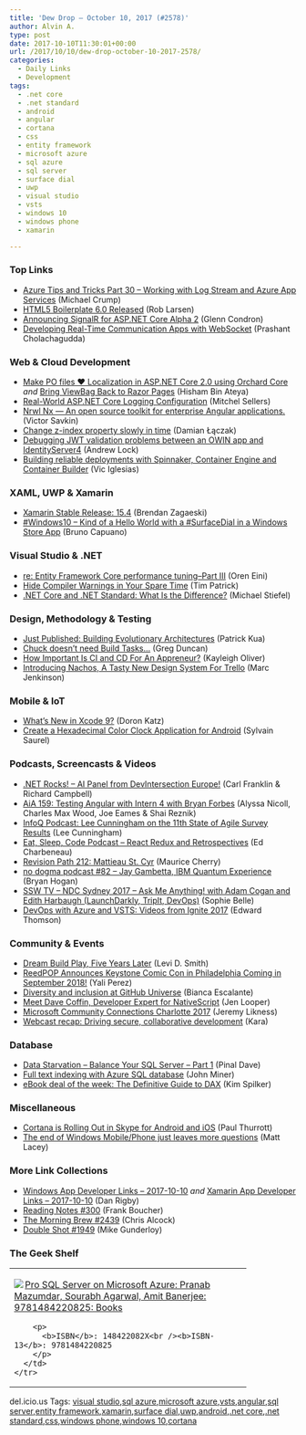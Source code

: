 ```yaml
---
title: 'Dew Drop – October 10, 2017 (#2578)'
author: Alvin A.
type: post
date: 2017-10-10T11:30:01+00:00
url: /2017/10/10/dew-drop-october-10-2017-2578/
categories:
  - Daily Links
  - Development
tags:
  - .net core
  - .net standard
  - android
  - angular
  - cortana
  - css
  - entity framework
  - microsoft azure
  - sql azure
  - sql server
  - surface dial
  - uwp
  - visual studio
  - vsts
  - windows 10
  - windows phone
  - xamarin

---
```

### <a name="top"></a>Top Links

  * <a href="https://www.michaelcrump.net/azure-tips-and-tricks30/" target="_blank">Azure Tips and Tricks Part 30 &#8211; Working with Log Stream and Azure App Services</a> (Michael Crump)
  * <a href="http://feedproxy.google.com/~r/HtmlCssJavascript/~3/r75QdxbkH8U/" target="_blank">HTML5 Boilerplate 6.0 Released</a> (Rob Larsen)
  * <a href="https://blogs.msdn.microsoft.com/webdev/2017/10/09/announcing-signalr-for-asp-net-core-alpha-2/" target="_blank">Announcing SignalR for ASP.NET Core Alpha 2</a> (Glenn Condron)
  * <a href="https://blog.xamarin.com/developing-real-time-communication-apps-with-websocket/" target="_blank">Developing Real-Time Communication Apps with WebSocket</a> (Prashant Cholachagudda)



### <a name="web"></a>Web & Cloud Development

  * <a href="http://www.hishambinateya.com/make-po-files-❤-localization-in-asp.net-core-2.0-using-orchard-core" target="_blank">Make PO files ❤️ Localization in ASP.NET Core 2.0 using Orchard Core</a> _and_ <a href="http://www.hishambinateya.com/localization-issue-in-razorpagesbring-viewbag-back-to-razor-pages" target="_blank">Bring ViewBag Back to Razor Pages</a> (Hisham Bin Ateya)
  * <a href="https://mitchelsellers.com/blogs/2017/10/09/real-world-aspnet-core-logging-configuration" target="_blank">Real-World ASP.NET Core Logging Configuration</a> (Mitchel Sellers)
  * <a href="https://blog.nrwl.io/nrwl-nx-an-open-source-toolkit-for-enterprise-angular-applications-38698e94d65?source=rss-76fc1db4149b------2" target="_blank">Nrwl Nx — An open source toolkit for enterprise Angular applications.</a> (Victor Savkin)
  * <a href="http://damian.laczak.net.pl/blog/2017/09/12/change-z-index-property-slowly-in-time/" target="_blank">Change z-index property slowly in time</a> (Damian Łączak)
  * <a href="https://andrewlock.net/debugging-jwt-validation-problems-between-an-owin-app-and-identityserver4-2/" target="_blank">Debugging JWT validation problems between an OWIN app and IdentityServer4</a> (Andrew Lock)
  * <a href="http://feedproxy.google.com/~r/ClPlBl/~3/4MNFtLwZXvY/building-reliable-deployments-with-Spinnaker-Container-Engine-and-Container-Builder.html" target="_blank">Building reliable deployments with Spinnaker, Container Engine and Container Builder</a> (Vic Iglesias)



### <a name="silverlight"></a>XAML, UWP & Xamarin

  * <a href="https://releases.xamarin.com/stable-release-15-4/" target="_blank">Xamarin Stable Release: 15.4</a> (Brendan Zagaeski)
  * <a href="http://feedproxy.google.com/~r/elbruno/~3/u8xzhAaxCbs/" target="_blank">#Windows10 – Kind of a Hello World with a #SurfaceDial in a Windows Store App</a> (Bruno Capuano)



### <a name="dotnet"></a>Visual Studio & .NET

  * <a href="http://feedproxy.google.com/~r/AyendeRahien/~3/CjBhKPZBsuo/re-entity-framework-core-performance-tuning-part-iii" target="_blank">re: Entity Framework Core performance tuning–Part III</a> (Oren Eini)
  * <a href="https://visualstudiomagazine.com/articles/2017/09/01/hide-compiler-warnings.aspx" target="_blank">Hide Compiler Warnings in Your Spare Time</a> (Tim Patrick)
  * <a href="http://www.infoq.com/news/2017/10/dotnet-core-standard-difference?utm_campaign=infoq_content&utm_source=infoq&utm_medium=feed&utm_term=global" target="_blank">.NET Core and .NET Standard: What Is the Difference?</a> (Michael Stiefel)



### <a name="design"></a>Design, Methodology & Testing

  * <a href="https://www.thekua.com/atwork/2017/10/just-published-building-evolutionary-architectures/" target="_blank">Just Published: Building Evolutionary Architectures</a> (Patrick Kua)
  * <a href="https://channel9.msdn.com/coding4fun/blog/Chuck-doesnt-need-Build-Tasks?WT.mc_id=DX_MVP4025064" target="_blank">Chuck doesn&#8217;t need Build Tasks&#8230;</a> (Greg Duncan)
  * <a href="https://simpleprogrammer.com/2017/10/09/ci-cd-appreneur/" target="_blank">How Important Is CI and CD For An Appreneur?</a> (Kayleigh Oliver)
  * <a href="https://blog.trello.com/introducing-nachos-a-tasty-new-design-system-for-trello" target="_blank">Introducing Nachos, A Tasty New Design System For Trello</a> (Marc Jenkinson)



### <a name="mobile"></a>Mobile & IoT

  * <a href="https://code.tutsplus.com/articles/whats-new-in-xcode-9--cms-29654" target="_blank">What’s New in Xcode 9?</a> (Doron Katz)
  * <a href="https://android.jlelse.eu/create-a-hexadecimal-color-clock-application-for-android-5cbf34c53036?source=rss----8fca399d4de---4" target="_blank">Create a Hexadecimal Color Clock Application for Android</a> (Sylvain Saurel)



### <a name="podcasts"></a>Podcasts, Screencasts & Videos

  * <a href="http://www.dotnetrocks.com/default.aspx?ShowNum=1483" target="_blank">.NET Rocks! &#8211; AI Panel from DevIntersection Europe!</a> (Carl Franklin & Richard Campbell)
  * <a href="https://devchat.tv/adv-in-angular/aia-159-testing-angular-intern-4-bryan-forbes" target="_blank">AiA 159: Testing Angular with Intern 4 with Bryan Forbes</a> (Alyssa Nicoll, Charles Max Wood, Joe Eames & Shai Reznik)
  * <a href="http://www.infoq.com/podcasts/lee-cunningham-agile-survey-results?utm_campaign=infoq_content&utm_source=infoq&utm_medium=feed&utm_term=global" target="_blank">InfoQ Podcast: Lee Cunningham on the 11th State of Agile Survey Results</a> (Lee Cunningham)
  * <a href="https://developer.telerik.com/content-types/podcast/react-redux-retrospectives/" target="_blank">Eat, Sleep, Code Podcast &#8211; React Redux and Retrospectives</a> (Ed Charbeneau)
  * <a href="http://revisionpath.simplecast.fm/de8ebed9" target="_blank">Revision Path 212: Mattieau St. Cyr</a> (Maurice Cherry)
  * <a href="http://feedproxy.google.com/~r/NoDogmaPodcast/~3/NjFuQyjRznw/" target="_blank">no dogma podcast #82 &#8211; Jay Gambetta, IBM Quantum Experience</a> (Bryan Hogan)
  * <a href="https://tv.ssw.com/7282/ndc-sydney-2017-ask-me-anything-with-adam-cogan-and-edith-harbaugh-launchdarkly-tripit-devops" target="_blank">SSW TV &#8211; NDC Sydney 2017 – Ask Me Anything! with Adam Cogan and Edith Harbaugh (LaunchDarkly, TripIt, DevOps)</a> (Sophie Belle)
  * <a href="https://blogs.msdn.microsoft.com/devops/2017/10/09/devops-with-azure-and-vsts-videos-from-ignite-2017/" target="_blank">DevOps with Azure and VSTS: Videos from Ignite 2017</a> (Edward Thomson)



### <a name="events"></a>Community & Events

  * <a href="http://levidsmith.com/dream-build-play-five-years-later/" target="_blank">Dream Build Play, Five Years Later</a> (Levi D. Smith)
  * <a href="http://www.geekadelphia.com/2017/10/09/reedpop-announces-keystone-comic-con-in-philadelphia-coming-in-september-2018/" target="_blank">ReedPOP Announces Keystone Comic Con in Philadelphia Coming in September 2018!</a> (Yali Perez)
  * <a href="https://github.com/blog/2444-diversity-and-inclusion-at-github-universe" target="_blank">Diversity and inclusion at GitHub Universe</a> (Bianca Escalante)
  * <a href="http://www.telerik.com/blogs/meet-dave-coffin-developer-expert-for-nativescript" target="_blank">Meet Dave Coffin, Developer Expert for NativeScript</a> (Jen Looper)
  * <a href="https://dotnetkicks.com/r/277327?url=https://blog.jeremylikness.com/microsoft-community-connections-charlotte-2017-54e30eb4a43e?gi=453b57b46127" target="_blank">Microsoft Community Connections Charlotte 2017</a> (Jeremy Likness)
  * <a href="https://github.com/blog/2446-webcast-recap-driving-secure-collaborative-development" target="_blank">Webcast recap: Driving secure, collaborative development</a> (Kara)



### <a name="sql"></a>Database

  * <a href="https://blog.sqlauthority.com/2017/10/10/data-starvation-balance-sql-server-part-1/" target="_blank">Data Starvation – Balance Your SQL Server – Part 1</a> (Pinal Dave)
  * <a href="http://feedproxy.google.com/~r/MSSQLTips-LatestSqlServerTips/~3/bZL_4uUcKzI/tip.asp" target="_blank">Full text indexing with Azure SQL database</a> (John Miner)
  * <a href="https://blogs.msdn.microsoft.com/microsoft_press/2017/10/09/eboo-deal-of-the-week-the-definitive-guide-to-dax/" target="_blank">eBook deal of the week: The Definitive Guide to DAX</a> (Kim Spilker)



### <a name="misc"></a>Miscellaneous

  * <a href="https://www.thurrott.com/cloud/microsoft-consumer-services/skype/141143/cortana-rolling-skype-android-ios" target="_blank">Cortana is Rolling Out in Skype for Android and iOS</a> (Paul Thurrott)
  * <a href="http://feedproxy.google.com/~r/MattLacey/~3/Y94KecUpPXo/the-end-of-windows-mobilephone-just.html" target="_blank">The end of Windows Mobile/Phone just leaves more questions</a> (Matt Lacey)



### <a name="links"></a>More Link Collections

  * <a href="https://www.windowsappdev.com/2017/10/windows-app-developer-links-2017-10-10/" target="_blank">Windows App Developer Links &#8211; 2017-10-10</a> _and_ <a href="https://www.allaboutxamarin.com/2017/10/xamarin-app-developer-links-2017-10-10/" target="_blank">Xamarin App Developer Links &#8211; 2017-10-10</a> (Dan Rigby)
  * <a href="http://www.frankysnotes.com/2017/10/reading-notes-300.html" target="_blank">Reading Notes #300</a> (Frank Boucher)
  * <a href="http://feedproxy.google.com/~r/ReflectivePerspective/~3/n8NRf5Y1w_4/" target="_blank">The Morning Brew #2439</a> (Chris Alcock)
  * <a href="https://afreshcup.com/home/2017/10/10/double-shot-1949.html" target="_blank">Double Shot #1949</a> (Mike Gunderloy)



### <a name="shelf"></a>The Geek Shelf

<div class="wlWriterEditableSmartContent" id="scid:7dc1bd33-94bd-46fd-a20b-0131235bcd47:0eef2f92-4f48-4903-9285-74f737fce48b" style="margin: 0px; padding: 0px; float: none; display: inline;">
  <table cellspacing="0" cellpadding="2" width="400" border="0" unselectable="on">
    <tr>
      <td valign="top" width="400">
        <p>
          <a title="Pro SQL Server on Microsoft Azure: Pranab Mazumdar, Sourabh Agarwal, Amit Banerjee: 9781484220825: Books" href="http://www.amazon.com/exec/obidos/ASIN/148422082X/amavin-20"><img data-recalc-dims="1" decoding="async" src="https://i0.wp.com/images-na.ssl-images-amazon.com/images/I/41ziroHDROL._AC_US218_.jpg?w=660&#038;ssl=1" border="0" align="left" style="float:left" />Pro SQL Server on Microsoft Azure: Pranab Mazumdar, Sourabh Agarwal, Amit Banerjee: 9781484220825: Books</a>
        </p>
        
        <p>
          <b>ISBN</b>: 148422082X<br /><b>ISBN-13</b>: 9781484220825
        </p>
      </td>
    </tr>
  </table>
</div>



<div class="wlWriterEditableSmartContent" id="scid:77ECF5F8-D252-44F5-B4EB-D463C5396A79:9e965a24-8033-40e8-a7c2-8b60023c3fa6" style="margin: 0px; padding: 0px; float: none; display: inline;">
  del.icio.us Tags: <a href="http://del.icio.us/popular/visual+studio" rel="tag">visual studio</a>,<a href="http://del.icio.us/popular/sql+azure" rel="tag">sql azure</a>,<a href="http://del.icio.us/popular/microsoft+azure" rel="tag">microsoft azure</a>,<a href="http://del.icio.us/popular/vsts" rel="tag">vsts</a>,<a href="http://del.icio.us/popular/angular" rel="tag">angular</a>,<a href="http://del.icio.us/popular/sql+server" rel="tag">sql server</a>,<a href="http://del.icio.us/popular/entity+framework" rel="tag">entity framework</a>,<a href="http://del.icio.us/popular/xamarin" rel="tag">xamarin</a>,<a href="http://del.icio.us/popular/surface+dial" rel="tag">surface dial</a>,<a href="http://del.icio.us/popular/uwp" rel="tag">uwp</a>,<a href="http://del.icio.us/popular/android" rel="tag">android</a>,<a href="http://del.icio.us/popular/.net+core" rel="tag">.net core</a>,<a href="http://del.icio.us/popular/.net+standard" rel="tag">.net standard</a>,<a href="http://del.icio.us/popular/css" rel="tag">css</a>,<a href="http://del.icio.us/popular/windows+phone" rel="tag">windows phone</a>,<a href="http://del.icio.us/popular/windows+10" rel="tag">windows 10</a>,<a href="http://del.icio.us/popular/cortana" rel="tag">cortana</a>
</div>